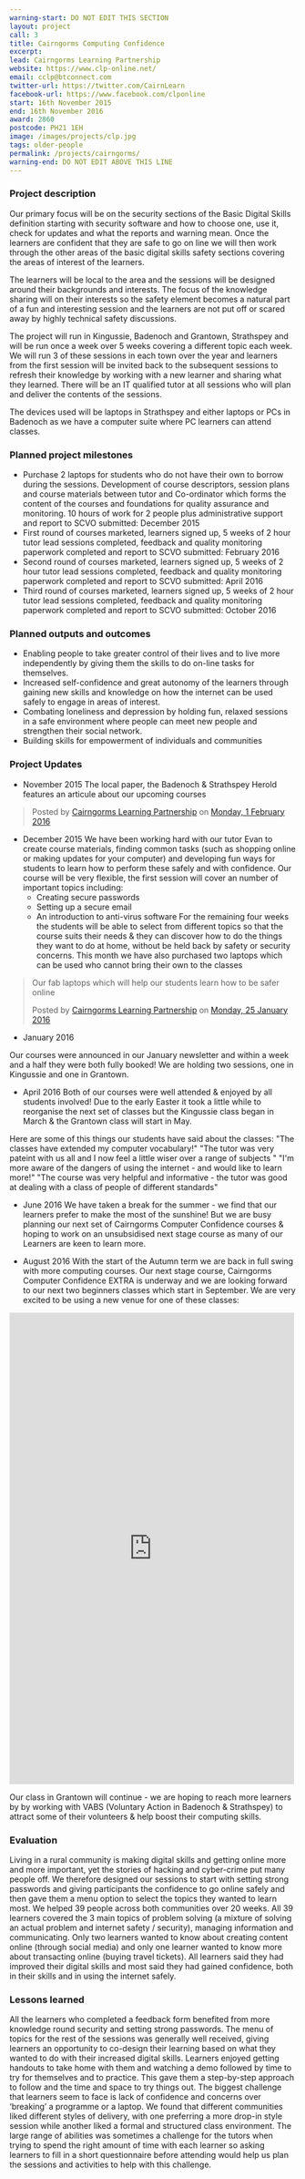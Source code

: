 ```yaml
---
warning-start: DO NOT EDIT THIS SECTION
layout: project
call: 3
title: Cairngorms Computing Confidence
excerpt:
lead: Cairngorms Learning Partnership
website: https://www.clp-online.net/
email: cclp@btconnect.com
twitter-url: https://twitter.com/CairnLearn
facebook-url: https://www.facebook.com/clponline
start: 16th November 2015
end: 16th November 2016
award: 2860
postcode: PH21 1EH
image: /images/projects/clp.jpg
tags: older-people
permalink: /projects/cairngorms/
warning-end: DO NOT EDIT ABOVE THIS LINE
---
```


### Project description

Our primary focus will be on the security sections of the Basic Digital Skills definition starting with security software and how to choose one, use it, check for updates and what the reports and warning mean. Once the learners are confident that they are safe to go on line we will then work through the other areas of the basic digital skills safety sections covering the areas of interest of the learners.

The learners will be local to the area and the sessions will be designed around their backgrounds and interests. The focus of the knowledge sharing will on their interests so the safety element becomes a natural part of a fun and interesting session and the learners are not put off or scared away by highly technical safety discussions.

The project will run in Kingussie, Badenoch and Grantown, Strathspey and will be run once a week over 5 weeks covering a different topic each week. We will run 3 of these sessions in each town over the year and learners from the first session will be invited back to the subsequent sessions to refresh their knowledge by working with a new learner and sharing what they learned. There will be an IT qualified tutor at all sessions who will plan and deliver the contents of the sessions.

The devices used will be laptops in Strathspey and either laptops or PCs in Badenoch as we have a computer suite where PC learners can attend classes.

### Planned project milestones

* Purchase 2 laptops for students who do not have their own to borrow during the sessions. Development of course descriptors, session plans and course materials between tutor and Co-ordinator which forms the content of the courses and foundations for quality assurance and monitoring. 10 hours of work for 2 people plus administrative support and report to SCVO submitted: December 2015
* First round of courses marketed, learners signed up, 5 weeks of 2 hour tutor lead sessions completed, feedback and quality monitoring paperwork completed and report to SCVO submitted: February 2016
* Second round of courses marketed, learners signed up, 5 weeks of 2 hour tutor lead sessions completed, feedback and quality monitoring paperwork completed and report to SCVO submitted: April 2016
* Third round of courses marketed, learners signed up, 5 weeks of 2 hour tutor lead sessions completed, feedback and quality monitoring paperwork completed and report to SCVO submitted: October 2016


### Planned outputs and outcomes

* Enabling people to take greater control of their lives and to live more independently by giving them the skills to do on-line tasks for themselves.
* Increased self-confidence and great autonomy of the learners through gaining new skills and knowledge on how the internet can be used safely to engage in areas of interest.
* Combating loneliness and depression by holding fun, relaxed sessions in a safe environment where people can meet new people and strengthen their social network.
* Building skills for empowerment of individuals and communities

### Project Updates

* November 2015
The local paper, the Badenoch & Strathspey Herold features an articule about our upcoming courses

<div id="fb-root"></div><script>(function(d, s, id) {  var js, fjs = d.getElementsByTagName(s)[0];  if (d.getElementById(id)) return;  js = d.createElement(s); js.id = id;  js.src = "//connect.facebook.net/en_GB/sdk.js#xfbml=1&version=v2.3";  fjs.parentNode.insertBefore(js, fjs);}(document, 'script', 'facebook-jssdk'));</script><div class="fb-post" data-href="https://www.facebook.com/clponline/photos/a.720440954758883.1073741833.435969833205998/723497171119928/?type=3" data-width="500"><div class="fb-xfbml-parse-ignore"><blockquote cite="https://www.facebook.com/clponline/photos/a.720440954758883.1073741833.435969833205998/723497171119928/?type=3">Posted by <a href="https://www.facebook.com/clponline/">Cairngorms Learning Partnership</a> on&nbsp;<a href="https://www.facebook.com/clponline/photos/a.720440954758883.1073741833.435969833205998/723497171119928/?type=3">Monday, 1 February 2016</a></blockquote></div></div>


* December 2015
We have been working hard with our tutor Evan to create course materials, finding common tasks (such as shopping online or making updates for your computer) and developing fun ways for students to learn how to perform these safely and with confidence. Our course will be very flexible, the first session will cover an number of important topics including:
   * Creating secure passwords
   * Setting up a secure email
   * An introduction to anti-virus software
For the remaining four weeks the students will be able to select from different topics so that the course suits their needs & they can discover how to do the things they want to do at home, without be held back by safety or security concerns.
This month we have also purchased two laptops which can be used who cannot bring their own to the classes

<div id="fb-root"></div><script>(function(d, s, id) {  var js, fjs = d.getElementsByTagName(s)[0];  if (d.getElementById(id)) return;  js = d.createElement(s); js.id = id;  js.src = "//connect.facebook.net/en_GB/sdk.js#xfbml=1&version=v2.3";  fjs.parentNode.insertBefore(js, fjs);}(document, 'script', 'facebook-jssdk'));</script><div class="fb-post" data-href="https://www.facebook.com/clponline/posts/720440964758882:0" data-width="500"><div class="fb-xfbml-parse-ignore"><blockquote cite="https://www.facebook.com/clponline/posts/720440964758882:0"><p>Our fab laptops which will help our students learn how to be safer online</p>Posted by <a href="https://www.facebook.com/clponline/">Cairngorms Learning Partnership</a> on&nbsp;<a href="https://www.facebook.com/clponline/posts/720440964758882:0">Monday, 25 January 2016</a></blockquote></div></div>


* January 2016

Our courses were announced in our January newsletter and within a week and a half they were both fully booked! We are holding two sessions, one in Kingussie and one in Grantown.

* April 2016
Both of our courses were well attended & enjoyed by all students involved! Due to the early Easter it took a little while to reorganise the next set of classes but the Kingussie class began in March & the Grantown class will start in May.

Here are some of this things our students have said about the classes:
"The classes have extended my computer vocabulary!"
"The tutor was very pateint with us all and I now feel a little wiser over a range of subjects "
"I'm more aware of the dangers of using the internet - and would like to learn more!"
"The course was very helpful and informative - the tutor was good at dealing with a class of people of different standards"

* June 2016
We have taken a break for the summer - we find that our learners prefer to make the most of the sunshine! But we are busy planning our next set of Cairngorms Computer Confidence courses & hoping to work on an unsubsidised next stage course as many of our Learners are keen to learn more.

* August 2016
With the start of the Autumn term we are back in full swing with more computing courses. Our next stage course, Cairngorms Computer Confidence EXTRA is underway and we are looking forward to our next two beginners classes which start in September.
We are very excited to be using a new venue for one of these classes:

<iframe src="https://www.facebook.com/plugins/post.php?href=https%3A%2F%2Fwww.facebook.com%2Fclponline%2Fposts%2F820986481370996&width=500" width="500" height="828" style="border:none;overflow:hidden" scrolling="no" frameborder="0" allowTransparency="true"></iframe>

Our class in Grantown will continue - we are hoping to reach more learners by by working with VABS (Voluntary Action in Badenoch & Strathspey) to attract some of their volunteers & help boost their computing skills.

### Evaluation

Living in a rural community is making digital skills and getting online more and more important, yet the stories of hacking and cyber-crime put many people off.  We therefore designed our sessions to start with setting strong passwords and giving participants the confidence to go online safely and then gave them a menu option to select the topics they wanted to learn most.
We helped 39 people across both communities over 20 weeks.  All 39 learners covered the 3 main topics of problem solving (a mixture of solving an actual problem and internet safety / security), managing information and communicating.  Only two learners wanted to know about creating content online (through social media) and only one learner wanted to know more about transacting online (buying travel tickets).
All learners said they had improved their digital skills and most said they had gained confidence, both in their skills and in using the internet safely.

### Lessons learned

All the learners who completed a feedback form benefited from more knowledge round security and setting strong passwords.  The menu of topics for the rest of the sessions was generally well received, giving learners an opportunity to co-design their learning based on what they wanted to do with their increased digital skills.
Learners enjoyed getting handouts to take home with them and watching a demo followed by time to try for themselves and to practice.  This gave them a step-by-step approach to follow and the time and space to try things out.
The biggest challenge that learners seem to face is lack of confidence and concerns over ‘breaking’ a programme or a laptop.
We found that different communities liked different styles of delivery, with one preferring a more drop-in style session while another liked a formal and structured class environment.
The large range of abilities was sometimes a challenge for the tutors when trying to spend the right amount of time with each learner so asking learners to fill in a short questionnaire before attending would help us plan the sessions and activities to help with this challenge. 


